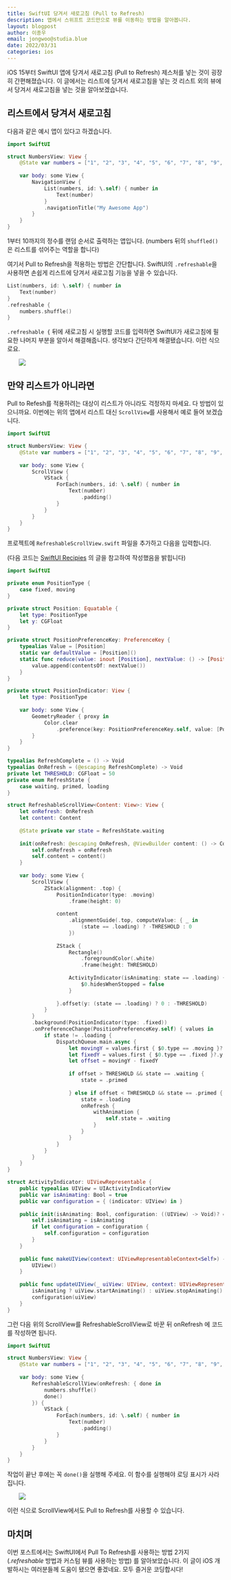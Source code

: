 ```yaml
---
title: SwiftUI 당겨서 새로고침 (Pull to Refresh)
description: 앱에서 스위프트 코드만으로 뷰를 이동하는 방법을 알아봅니다.
layout: blogpost
author: 이종우
email: jongwoo@studia.blue
date: 2022/03/31
categories: ios
---
```


iOS 15부터 SwiftUI 앱에 당겨서 새로고침 (Pull to Refresh) 제스처를 넣는 것이 굉장히 간편해졌습니다. 이 글에서는 리스트에 당겨서 새로고침을 넣는 것 리스트 외의 뷰에서 당겨서 새로고침을 넣는 것을 알아보겠습니다.

## 리스트에서 당겨서 새로고침

다음과 같은 예시 앱이 있다고 하겠습니다. 

```swift
import SwiftUI

struct NumbersView: View {
    @State var numbers = ["1", "2", "3", "4", "5", "6", "7", "8", "9", "10"].shuffled()
    
    var body: some View {
        NavigationView {
            List(numbers, id: \.self) { number in
                Text(number)
            }
            .navigationTitle("My Awesome App")
        }
    }
}
```

1부터 10까지의 정수를 랜덤 순서로 출력하는 앱입니다. (numbers 뒤의 `shuffled()` 은 리스트를 섞어주는 역할을 합니다) 

여기서 Pull to Refresh을 적용하는 방법은 간단합니다. SwiftUI의 `.refreshable`을 사용하면 손쉽게 리스트에 당겨서 새로고침 기능을 넣을 수 있습니다.

```swift
List(numbers, id: \.self) { number in
    Text(number)
}
.refreshable {
    numbers.shuffle()
}
```

`.refreshable {` 뒤에 새로고침 시 실행할 코드를 입력하면 SwiftUI가 새로고침에 필요한 나머지 부분을 알아서 해결해줍니다. 생각보다 간단하게 해결됐습니다. 이런 식으로요.

<img style="max-width: 450px; display: block; margin: auto;" src="/assets/img/refreshable.gif">

## 만약 리스트가 아니라면

Pull to Refesh를 적용하려는 대상이 리스트가 아니라도 걱정하지 마세요. 다 방법이 있으니까요. 이번에는 위의 앱에서 리스트 대신 `ScrollView`를 사용해서 예로 들어 보겠습니다.

```swift
import SwiftUI

struct NumbersView: View {
    @State var numbers = ["1", "2", "3", "4", "5", "6", "7", "8", "9", "10"].shuffled()
    
    var body: some View {
        ScrollView {
            VStack {
                ForEach(numbers, id: \.self) { number in
                    Text(number)
                        .padding()
                }
            }
        }
    }
}
```

프로젝트에 `RefreshableScrollView.swift` 파일을 추가하고 다음을 입력합니다.

(다음 코드는 [SwiftUI Recipies](https://swiftuirecipes.com/blog/pull-to-refresh-with-swiftui-scrollview) 의 글을 참고하여 작성했음을 밝힙니다)

```swift
import SwiftUI

private enum PositionType {
    case fixed, moving
}

private struct Position: Equatable {
    let type: PositionType
    let y: CGFloat
}

private struct PositionPreferenceKey: PreferenceKey {
    typealias Value = [Position]
    static var defaultValue = [Position]()
    static func reduce(value: inout [Position], nextValue: () -> [Position]) {
        value.append(contentsOf: nextValue())
    }
}

private struct PositionIndicator: View {
    let type: PositionType
    
    var body: some View {
        GeometryReader { proxy in
            Color.clear
                .preference(key: PositionPreferenceKey.self, value: [Position(type: type, y: proxy.frame(in: .global).minY)])
        }
    }
}

typealias RefreshComplete = () -> Void
typealias OnRefresh = (@escaping RefreshComplete) -> Void
private let THRESHOLD: CGFloat = 50
private enum RefreshState {
    case waiting, primed, loading
}

struct RefreshableScrollView<Content: View>: View {
    let onRefresh: OnRefresh
    let content: Content
    
    @State private var state = RefreshState.waiting
    
    init(onRefresh: @escaping OnRefresh, @ViewBuilder content: () -> Content) {
        self.onRefresh = onRefresh
        self.content = content()
    }
    
    var body: some View {
        ScrollView {
            ZStack(alignment: .top) {
                PositionIndicator(type: .moving)
                    .frame(height: 0)
                
                content
                    .alignmentGuide(.top, computeValue: { _ in
                        (state == .loading) ? -THRESHOLD : 0
                    })
                
                ZStack {
                    Rectangle()
                        .foregroundColor(.white)
                        .frame(height: THRESHOLD)
                    
                    ActivityIndicator(isAnimating: state == .loading) {
                        $0.hidesWhenStopped = false
                    }
                    
                }.offset(y: (state == .loading) ? 0 : -THRESHOLD)
            }
        }
        .background(PositionIndicator(type: .fixed))
        .onPreferenceChange(PositionPreferenceKey.self) { values in
            if state != .loading {
                DispatchQueue.main.async {
                    let movingY = values.first { $0.type == .moving }?.y ?? 0
                    let fixedY = values.first { $0.type == .fixed }?.y ?? 0
                    let offset = movingY - fixedY
                    
                    if offset > THRESHOLD && state == .waiting {
                        state = .primed
                        
                    } else if offset < THRESHOLD && state == .primed {
                        state = .loading
                        onRefresh {
                            withAnimation {
                                self.state = .waiting
                            }
                        }
                    }
                }
            }
        }
    }
}

struct ActivityIndicator: UIViewRepresentable {
    public typealias UIView = UIActivityIndicatorView
    public var isAnimating: Bool = true
    public var configuration = { (indicator: UIView) in }
    
    public init(isAnimating: Bool, configuration: ((UIView) -> Void)? = nil) {
        self.isAnimating = isAnimating
        if let configuration = configuration {
            self.configuration = configuration
        }
    }
    
    public func makeUIView(context: UIViewRepresentableContext<Self>) -> UIView {
        UIView()
    }
    
    public func updateUIView(_ uiView: UIView, context: UIViewRepresentableContext<Self>) {
        isAnimating ? uiView.startAnimating() : uiView.stopAnimating()
        configuration(uiView)
    }
}
```

그런 다음 위의 ScrollView를 RefreshableScrollView로 바꾼 뒤 onRefresh 에 코드를 작성하면 됩니다.

```swift
import SwiftUI

struct NumbersView: View {
    @State var numbers = ["1", "2", "3", "4", "5", "6", "7", "8", "9", "10"].shuffled()
    
    var body: some View {
        RefreshableScrollView(onRefresh: { done in
            numbers.shuffle()
            done()
        }) {
            VStack {
                ForEach(numbers, id: \.self) { number in
                    Text(number)
                        .padding()
                }
            }
        }
    }
}
```

작업이 끝난 후에는 꼭 `done()`을 실행해 주세요. 이 함수를 실행해야 로딩 표시가 사라집니다.

<img style="max-width: 450px; display: block; margin: auto;" src="/assets/img/scrollview-refresh.gif">

이런 식으로 ScrollView에서도 Pull to Refresh를 사용할 수 있습니다.

## 마치며

이번 포스트에서는 SwiftUI에서 Pull To Refresh를 사용하는 방법 2가지 (*.refreshable* 방법과 커스텀 뷰를 사용하는 방법) 를 알아보았습니다. 이 글이 iOS 개발하시는 여러분들께 도움이 됐으면 좋겠네요. 모두 즐거운 코딩합시다!